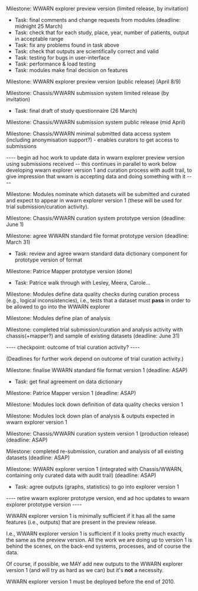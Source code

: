 Milestone: WWARN explorer preview version (limited release, by invitation)

  * Task: final comments and change requests from modules (deadline: midnight 25 March)
  * Task: check that for each study, place, year, number of patients, output in acceptable range
  * Task: fix any problems found in task above
  * Task: check that outputs are scientifically correct and valid
  * Task: testing for bugs in user-interface
  * Task: performance & load testing
  * Task: modules make final decision on features

Milestone: WWARN explorer preview version (public release) (April 8/9)

Milestone: Chassis/WWARN submission system limited release (by invitation)

  * Task: final draft of study questionnaire (26 March)

Milestone: Chassis/WWARN submission system public release (mid April)

Milestone: Chassis/WWARN minimal submitted data access system (including anonymisation support?) - enables curators to get access to submissions

---- begin ad hoc work to update data in wwarn explorer preview version using submissions received -- this continues in parallel to work below developing wwarn explorer version 1 and curation process with audit trail, to give impression that wwarn is accepting data and doing something with it ----

Milestone: Modules nominate which datasets will be submitted and curated and expect to appear in wwarn explorer version 1 (these will be used for trial submission/curation activity).

Milestone: Chassis/WWARN curation system prototype version (deadline: June 1)

Milestone: agree WWARN standard file format prototype version (deadline: March 31)

  * Task: review and agree wwarn standard data dictionary component for prototype version of format

Milestone: Patrice Mapper prototype version (done)

  * Task: Patrice walk through with Lesley, Meera, Carole...

Milestone: Modules define data quality checks during curation process (e.g., logical inconsistencies), i.e., tests that a dataset must **pass** in order to be allowed to go into the WWARN explorer

Milestone: Modules define plan of analysis

Milestone: completed trial submission/curation and analysis activity with chassis(+mapper?) and sample of existing datasets (deadline: June 31)

---- checkpoint: outcome of trial curation activity? ----

(Deadlines for further work depend on outcome of trial curation activity.)

Milestone: finalise WWARN standard file format version 1 (deadline: ASAP)

  * Task: get final agreement on data dictionary

Milestone: Patrice Mapper version 1 (deadline: ASAP)

Milestone: Modules lock down definition of data quality checks version 1

Milestone: Modules lock down plan of analysis & outputs expected in wwarn explorer version 1

Milestone: Chassis/WWARN curation system version 1 (production release) (deadline: ASAP)

Milestone: completed re-submission, curation and analysis of all existing datasets (deadline: ASAP)

Milestone: WWARN explorer version 1 (integrated with Chassis/WWARN, containing only curated data with audit trail) (deadline: ASAP)

  * Task: agree outputs (graphs, statistics) to go into explorer version 1

---- retire wwarn explorer prototype version, end ad hoc updates to wwarn explorer prototype version ----

WWARN explorer version 1 is minimally sufficient if it has all the same features (i.e., outputs) that are present in the preview release.

I.e., WWARN explorer version 1 is sufficient if it looks pretty much exactly the same as the preview version. All the work we are doing up to version 1 is behind the scenes, on the back-end systems, processes, and of course the data.

Of course, if possible, we MAY add new outputs to the WWARN explorer version 1 (and will try as hard as we can) but it's **not** a necessity.

WWARN explorer version 1 must be deployed before the end of 2010.